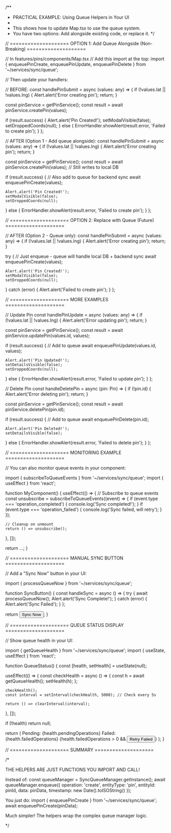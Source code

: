 /**
 * PRACTICAL EXAMPLE: Using Queue Helpers in Your UI
 *
 * This shows how to update Map.tsx to use the queue system.
 * You have two options: Add alongside existing code, or replace it.
 */

// ==================== OPTION 1: Add Queue Alongside (Non-Breaking) ====================

// In features/pins/components/Map.tsx
// Add this import at the top:
import { enqueuePinCreate, enqueuePinUpdate, enqueuePinDelete } from '~/services/sync/queue';

// Then update your handlers:

// BEFORE:
const handlePinSubmit = async (values: any) => {
  if (!values.lat || !values.lng) {
    Alert.alert('Error creating pin');
    return;
  }

  const pinService = getPinService();
  const result = await pinService.createPin(values);

  if (result.success) {
    Alert.alert('Pin Created!');
    setModalVisible(false);
    setDroppedCoords(null);
  } else {
    ErrorHandler.showAlert(result.error, 'Failed to create pin');
  }
};

// AFTER (Option 1 - Add queue alongside):
const handlePinSubmit = async (values: any) => {
  if (!values.lat || !values.lng) {
    Alert.alert('Error creating pin');
    return;
  }

  const pinService = getPinService();
  const result = await pinService.createPin(values); // Still writes to local DB

  if (result.success) {
    // Also add to queue for backend sync
    await enqueuePinCreate(values);

    Alert.alert('Pin Created!');
    setModalVisible(false);
    setDroppedCoords(null);
  } else {
    ErrorHandler.showAlert(result.error, 'Failed to create pin');
  }
};

// ==================== OPTION 2: Replace with Queue (Future) ====================

// AFTER (Option 2 - Queue only):
const handlePinSubmit = async (values: any) => {
  if (!values.lat || !values.lng) {
    Alert.alert('Error creating pin');
    return;
  }

  try {
    // Just enqueue - queue will handle local DB + backend sync
    await enqueuePinCreate(values);

    Alert.alert('Pin Created!');
    setModalVisible(false);
    setDroppedCoords(null);
  } catch (error) {
    Alert.alert('Failed to create pin');
  }
};

// ==================== MORE EXAMPLES ====================

// Update Pin
const handlePinUpdate = async (values: any) => {
  if (!values.lat || !values.lng) {
    Alert.alert('Error updating pin');
    return;
  }

  const pinService = getPinService();
  const result = await pinService.updatePin(values.id, values);

  if (result.success) {
    // Add to queue
    await enqueuePinUpdate(values.id, values);

    Alert.alert('Pin Updated!');
    setDetailsVisible(false);
    setDroppedCoords(null);
  } else {
    ErrorHandler.showAlert(result.error, 'Failed to update pin');
  }
};

// Delete Pin
const handleDeletePin = async (pin: Pin) => {
  if (!pin.id) {
    Alert.alert('Error deleting pin');
    return;
  }

  const pinService = getPinService();
  const result = await pinService.deletePin(pin.id);

  if (result.success) {
    // Add to queue
    await enqueuePinDelete(pin.id);

    Alert.alert('Pin Deleted!');
    setDetailsVisible(false);
  } else {
    ErrorHandler.showAlert(result.error, 'Failed to delete pin');
  }
};

// ==================== MONITORING EXAMPLE ====================

// You can also monitor queue events in your component:

import { subscribeToQueueEvents } from '~/services/sync/queue';
import { useEffect } from 'react';

function MyComponent() {
  useEffect(() => {
    // Subscribe to queue events
    const unsubscribe = subscribeToQueueEvents((event) => {
      if (event.type === 'operation_completed') {
        console.log('Sync completed!');
      }
      if (event.type === 'operation_failed') {
        console.log('Sync failed, will retry');
      }
    });

    // Cleanup on unmount
    return () => unsubscribe();
  }, []);

  return <View>...</View>;
}

// ==================== MANUAL SYNC BUTTON ====================

// Add a "Sync Now" button in your UI:

import { processQueueNow } from '~/services/sync/queue';

function SyncButton() {
  const handleSync = async () => {
    try {
      await processQueueNow();
      Alert.alert('Sync Complete!');
    } catch (error) {
      Alert.alert('Sync Failed');
    }
  };

  return <Button onPress={handleSync}>Sync Now</Button>;
}

// ==================== QUEUE STATUS DISPLAY ====================

// Show queue health in your UI:

import { getQueueHealth } from '~/services/sync/queue';
import { useState, useEffect } from 'react';

function QueueStatus() {
  const [health, setHealth] = useState(null);

  useEffect(() => {
    const checkHealth = async () => {
      const h = await getQueueHealth();
      setHealth(h);
    };

    checkHealth();
    const interval = setInterval(checkHealth, 5000); // Check every 5s

    return () => clearInterval(interval);
  }, []);

  if (!health) return null;

  return (
    <View>
      <Text>Pending: {health.pendingOperations}</Text>
      <Text>Failed: {health.failedOperations}</Text>
      {health.failedOperations > 0 && <Button onPress={retryFailedOperations}>Retry Failed</Button>}
    </View>
  );
}

// ==================== SUMMARY ====================

/*

THE HELPERS ARE JUST FUNCTIONS YOU IMPORT AND CALL!

Instead of:
  const queueManager = SyncQueueManager.getInstance();
  await queueManager.enqueue({ 
    operation: 'create',
    entityType: 'pin',
    entityId: pinId,
    data: pinData,
    timestamp: new Date().toISOString()
  });

You just do:
  import { enqueuePinCreate } from '~/services/sync/queue';
  await enqueuePinCreate(pinData);

Much simpler! The helpers wrap the complex queue manager logic.

*/
